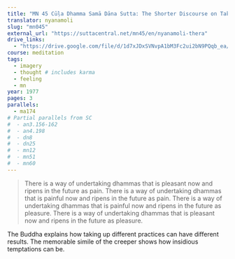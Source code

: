 ```yaml
---
title: "MN 45 Cūḷa Dhamma Samā Dāna Sutta: The Shorter Discourse on Taking Up Practices"
translator: nyanamoli
slug: "mn045"
external_url: "https://suttacentral.net/mn45/en/nyanamoli-thera"
drive_links:
  - "https://drive.google.com/file/d/1d7xJDxSVNvpA1bM3Fc2ui2bN9PQqb_ea/view?usp=drivesdk"
course: meditation
tags:
  - imagery
  - thought # includes karma
  - feeling
  - mn
year: 1977
pages: 3
parallels:
  - ma174
# Partial parallels from SC
#  - an3.156-162
#  - an4.198
#  - dn8
#  - dn25
#  - mn12
#  - mn51
#  - mn60
---
```


> There is a way of undertaking dhammas that is pleasant now and ripens in the future as pain. There is a way of undertaking dhammas that is painful now and ripens in the future as pain. There is a way of undertaking dhammas that is painful now and ripens in the future as pleasure. There is a way of undertaking dhammas that is pleasant now and ripens in the future as pleasure.

The Buddha explains how taking up different practices can have different results. The memorable simile of the creeper shows how insidious temptations can be.
